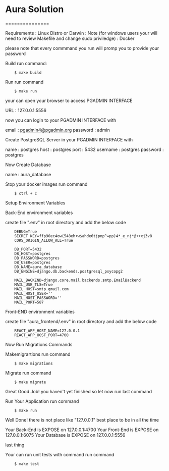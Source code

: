 # Aura Solution 
===============

Requirements
    : Linux Distro or Darwin 
    : Note (for windows users your will need to review Makefile and change sudo priviledge)
    : Docker 

please note that every commmand you run will promp you to provide your password 

Build
run command:

```
    $ make build
```

Run 
run command

```
    $ make run
```

your can open your browser to access PGADMIN INTERFACE 

URL :  127.0.0.1:5556

now you can login to your PGADMIN INTERFACE with 

email : pgadmin4@pgadmin.org
password : admin


Create PostgreSQL Server in your PGADMIN INTERFACE with

name : postgres
host : postgres
port : 5432
username : postgres
password : postgres


Now Create Database 

name : aura_database


Stop your docker images
run command

```
    $ ctrl + c
```

Setup Environment Variables

Back-End environment variables

create file ".env" in root directory and add the below code

```
    DEBUG=True
    SECRET_KEY=ffp90ec4ow(548eh+w$ahde6tjpnp^=pp)4*_e_nj*@++xj3v8
    CORS_ORIGIN_ALLOW_ALL=True

    DB_PORT=5432
    DB_HOST=postgres
    DB_PASSWORD=postgres
    DB_USER=postgres
    DB_NAME=aura_database
    DB_ENGINE=django.db.backends.postgresql_psycopg2

    MAIL_BACKEND=django.core.mail.backends.smtp.EmailBackend
    MAIL_USE_TLS=True
    MAIL_HOST=smtp.gmail.com
    MAIL_HOST_USER=''
    MAIL_HOST_PASSWORD=''
    MAIL_PORT=587
```

Front-END environment variables

create file  "aura_frontend/.env" in root directory and add the below code

```
    REACT_APP_HOST_NAME=127.0.0.1
    REACT_APP_HOST_PORT=4700
```

Now Run Migrations Commands 

Makemigrartions 
run command

```
    $ make migrations
```

Migrate
run command

```
    $ make migrate
```

Great Good Job! you haven't yet finished so let now run last command 

Run Your Application
run command

```
    $ make run 
```

Well Done! there is not place like "127.0.0.1" best place to be in all the time


Your Back-End is EXPOSE on 127.0.0.1:4700
Your Front-End is EXPOSE on 127.0.0.1:6075
Your Database is EXPOSE on 127.0.0.1:5556

last thing

Your can run unit tests with command
run command

```
    $ make test
```






